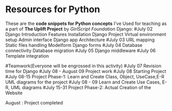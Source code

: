 # Resources for Python
These are the **code snippets for Python concepts** I've Used for teaching as a part of **The Uplift Project** by *GirlScript Foundation*
Django: 
#July 02    Django Introduction
              Features
              Installation
              Django Project
              Virtual environment setup
              Admin interface
              Django app
              Architecture
#July 03    URL mapping
              Static files handling
              Modelform
              Django forms
#July 04    Database connectivity
              Database migration
#July 05    Django middleware
#July 06    Template integration

#Teamwork(Everyone will be engrossed in this activity)
#July 07	     Revision time for Django
#July 08 - August 09     Project work
#July 08         	     Starting Project
#July 08-15	     Project Phase-1: Learn and Create Class, Object, UseCase,E-R UML diagrams		for the project
#July 08 - 09        Learn and Create Use Cases, E-R, UML diagrams
#July 15-31	     Project Phase-2: Actual Creation of the Website 


August : Project completed

 

